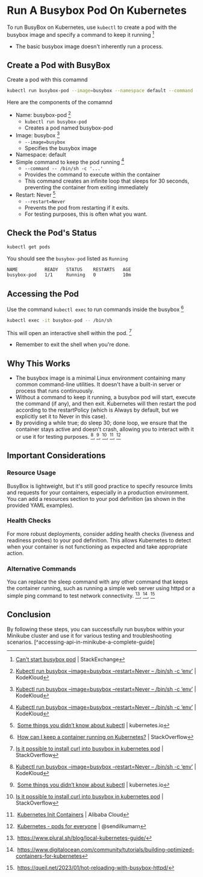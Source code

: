 # Run A Busybox Pod On Kubernetes
To run BusyBox on Kubernetes, use ```kubectl``` to create a pod with the busybox image and specify a command to keep it running [^cant-start-busybox-pod]
- The basic busybox image doesn't inherently run a process.

## Create a Pod with BusyBox
Create a pod with this comamnd
```bash
kubectl run busybox-pod --image=busybox --namespace default --command -- /bin/sh -c 'while true; do sleep 30; done' --restart=Never
```

Here are the components of the comamnd
- Name: busybox-pod [^run-busybox-image-busybox-restart-never]
  - ```kubectl run busybox-pod```
  - Creates a pod named busybox-pod
- Image: busybox [^run-busybox-image-busybox-restart-never]
  - ```--image=busybox```
  - Specifies the busybox image
- Namespace: default
- Simple command to keep the pod running [^run-busybox-image-busybox-restart-never]
  - ```--command -- /bin/sh -c '...'``` 
  - Provides the command to execute within the container
  - This command creates an infinite loop that sleeps for 30 seconds, preventing the container from exiting immediately  
- Restart: Never [^some-things-you-didnt-know-about-kubectl]
  - ```--restart=Never``` 
  - Prevents the pod from restarting if it exits.
  - For testing purposes, this is often what you want.


## Check the Pod's Status
```bash
kubectl get pods
```

You should see the ```busybox-pod``` listed as ```Running```
```bash
NAME          READY   STATUS    RESTARTS   AGE
busybox-pod   1/1     Running   0          10m
```

## Accessing the Pod
Use the command ```kubectl exec``` to run commands inside the busybox [^how-can-i-keep-a-container-running-on-kubernetes]
```bash
kubectl exec -it busybox-pod -- /bin/sh
```

This will open an interactive shell within the pod. [^is-it-possible-to-install-curl-into-busybox-in-kubernetes]
- Remember to exit the shell when you're done. 

## Why This Works
- The busybox image is a minimal Linux environment containing many common command-line utilities. It doesn't have a built-in server or process that runs continuously. 
- Without a command to keep it running, a busybox pod will start, execute the command (if any), and then exit. Kubernetes will then restart the pod according to the restartPolicy (which is Always by default, but we explicitly set it to Never in this case). 
- By providing a while true; do sleep 30; done loop, we ensure that the container stays active and doesn't crash, allowing you to interact with it or use it for testing purposes. [^run-busybox-image-busybox-restart-never], [^some-things-you-didnt-know-about-kubectl], [^is-it-possible-to-install-curl-into-busybox-in-kubernetes], [^kubernetes-init-containers], [^kubernetes-pods]

## Important Considerations

### Resource Usage
BusyBox is lightweight, but it's still good practice to specify resource limits and requests for your containers, especially in a production environment. You can add a resources section to your pod definition (as shown in the provided YAML examples). 

### Health Checks
For more robust deployments, consider adding health checks (liveness and readiness probes) to your pod definition. This allows Kubernetes to detect when your container is not functioning as expected and take appropriate action. 

### Alternative Commands
You can replace the sleep command with any other command that keeps the container running, such as running a simple web server using httpd or a simple ping command to test network connectivity. [^local-kubernetes-guide], [^building-optimized-containers-for-kubernetes], [^hot-reloading-with-busybox-httpd]

## Conclusion
By following these steps, you can successfully run busybox within your Minikube cluster and use it for various testing and troubleshooting scenarios. [^accessing-api-in-minikube-a-complete-guide]  

[^cant-start-busybox-pod]: [Can't start busybox pod](https://serverfault.com/questions/1098192/cant-start-busybox-pod) | StackExchange
[^run-busybox-image-busybox-restart-never]: [Kubectl run busybox –image=busybox –restart=Never – /bin/sh -c ‘env’](https://kodekloud.com/community/t/kubectl-run-busybox-image-busybox-restart-never-bin-sh-c-env/21499) | KodeKloud
[^some-things-you-didnt-know-about-kubectl]: [Some things you didn’t know about kubectl](https://kubernetes.io/blog/2015/10/some-things-you-didnt-know-about-kubectl_28/) | kubernetes.io
[^how-can-i-keep-a-container-running-on-kubernetes]: [How can I keep a container running on Kubernetes?](https://stackoverflow.com/questions/31870222/how-can-i-keep-a-container-running-on-kubernetes) | StackOverflow
[^is-it-possible-to-install-curl-into-busybox-in-kubernetes]: [Is it possible to install curl into busybox in kubernetes pod](https://stackoverflow.com/questions/62847331/is-it-possible-to-install-curl-into-busybox-in-kubernetes-pod) | StackOverflow
[^kubernetes-init-containers]: [Kubernetes Init Containers](https://www.alibabacloud.com/blog/kubernetes-init-containers_594725) | Alibaba Cloud
[^kubernetes-pods]: [Kubernetes - pods for everyone](https://sendilkumarn.com/blog/kubernetes-pods) | @sendilkumarn
[^local-kubernetes-guide]: https://www.plural.sh/blog/local-kubernetes-guide/
[^building-optimized-containers-for-kubernetes]: https://www.digitalocean.com/community/tutorials/building-optimized-containers-for-kubernetes
[^hot-reloading-with-busybox-httpd]: https://queil.net/2023/01/hot-reloading-with-busybox-httpd/
